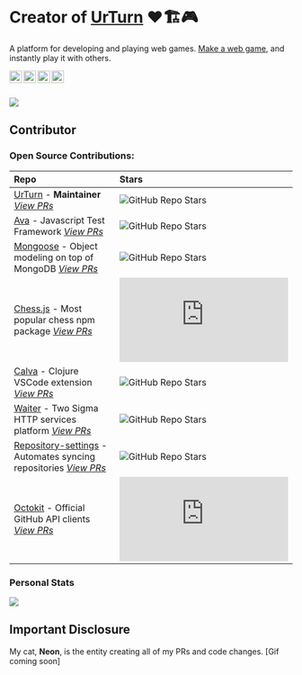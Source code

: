 # Creator of [UrTurn](https://www.urturn.app/) ❤️🏗️🎮

A platform for developing and playing web games. [Make a web game](https://docs.urturn.app/), and instantly play it with others.

<a href="https://discord.gg/myWacjdb5S">
  <img align="left" alt="UrTurn Discord" width="22px" src="https://raw.githubusercontent.com/peterthehan/peterthehan/master/assets/discord.svg" />
</a>
<a href="https://www.linkedin.com/in/distributed/">
  <img align="left" alt="Kevo1ution's LinkedIN" width="22px" src="https://raw.githubusercontent.com/peterthehan/peterthehan/master/assets/linkedin.svg" />
</a>
<a href="https://www.instagram.com/tingtongtang/">
  <img align="left" alt="Kevo1ution's Instagram" width="22px" src="https://raw.githubusercontent.com/hussainweb/hussainweb/main/icons/instagram.png" />
</a>
<a href="https://twitter.com/kevo1ution">
  <img align="left" alt="Kevo1ution | Twitter" width="22px" src="https://raw.githubusercontent.com/peterthehan/peterthehan/master/assets/twitter.svg" />
</a>
<br></br>

![](https://visitor-badge.glitch.me/badge?page_id=kevo1ution)

## Contributor

### Open Source Contributions:
| Repo | Stars |
|:---	|:---	|
| [UrTurn](https://github.com/turnbasedgames) - **Maintainer** [_View PRs_](https://github.com/turnbasedgames/urturn/pulls?q=is%3Apr+author%3Akevo1ution+is%3Aclosed) | ![GitHub Repo Stars](https://img.shields.io/github/stars/turnbasedgames?style=social) |
| [Ava](https://github.com/avajs/ava) - Javascript Test Framework [_View PRs_](https://github.com/avajs/ava/pulls?q=is%3Apr+author%3Akevo1ution+is%3Aclosed) | ![GitHub Repo Stars](https://img.shields.io/github/stars/avajs/ava?style=social) |
| [Mongoose](https://github.com/Automattic/mongoose) - Object modeling on top of MongoDB [_View PRs_](https://github.com/Automattic/mongoose/pulls?q=is%3Apr+is%3Aclosed+author%3Akevo1ution) | ![GitHub Repo Stars](https://img.shields.io/github/stars/Automattic/mongoose?style=social) |
| [Chess.js](https://github.com/jhlywa/chess.js) - Most popular chess npm package [_View PRs_](https://github.com/jhlywa/chess.js/pulls?q=is%3Apr+is%3Aclosed+author%3Akevo1ution) | ![GitHub Repo Stars](https://img.shields.io/github/stars/jhlywa/chess.js?style=social) |
| [Calva](https://github.com/BetterThanTomorrow/calva) - Clojure VSCode extension [_View PRs_](https://github.com/BetterThanTomorrow/calva/pulls?q=is%3Apr+author%3Akevo1ution+is%3Aclosed) | ![GitHub Repo Stars](https://img.shields.io/github/stars/BetterThanTomorrow/calva?style=social) |
| [Waiter](https://github.com/twosigma/waiter) - Two Sigma HTTP services platform [_View PRs_](https://github.com/twosigma/waiter/pulls?q=is%3Apr+author%3Akevo1ution+is%3Aclosed) | ![GitHub Repo Stars](https://img.shields.io/github/stars/twosigma/waiter?style=social) |
| [Repository-settings](https://github.com/repository-settings/app) - Automates syncing repositories [_View PRs_](https://github.com/repository-settings/app/pulls?q=is%3Apr+is%3Aclosed+author%3Akevo1ution) | ![GitHub Repo Stars](https://img.shields.io/github/stars/repository-settings/app?style=social) |
| [Octokit](https://github.com/octokit/endpoint.js) - Official GitHub API clients [_View PRs_](https://github.com/octokit/endpoint.js/pulls?q=is%3Apr+is%3Aclosed+author%3Akevo1ution) | ![GitHub Repo Stars](https://img.shields.io/github/stars/octokit/endpoint.js?style=social) |

### Personal Stats
![](https://github-readme-stats.vercel.app/api?username=kevo1ution&count_private=true&show_icons=true&theme=dark)

## Important Disclosure

My cat, **Neon**, is the entity creating all of my PRs and code changes.
[Gif coming soon]
